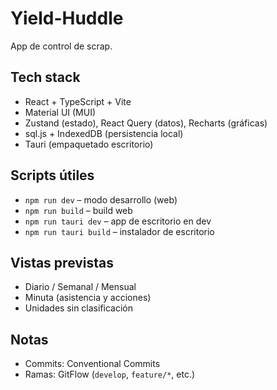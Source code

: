 # Yield-Huddle
App de control de scrap.

## Tech stack
- React + TypeScript + Vite
- Material UI (MUI)
- Zustand (estado), React Query (datos), Recharts (gráficas)
- sql.js + IndexedDB (persistencia local)
- Tauri (empaquetado escritorio)

## Scripts útiles
- `npm run dev` – modo desarrollo (web)
- `npm run build` – build web
- `npm run tauri dev` – app de escritorio en dev
- `npm run tauri build` – instalador de escritorio

## Vistas previstas
- Diario / Semanal / Mensual
- Minuta (asistencia y acciones)
- Unidades sin clasificación

## Notas
- Commits: Conventional Commits
- Ramas: GitFlow (`develop`, `feature/*`, etc.)
